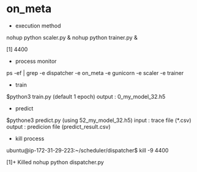 # on_meta
* execution method

nohup python scaler.py &
nohup python trainer.py &

[1] 4400

* process monitor

ps -ef | grep -e dispatcher -e on_meta -e gunicorn -e scaler -e trainer

* train

$python3 train.py (default 1 epoch)
output : 0_my_model_32.h5

* predict

$pythone3 predict.py (using 52_my_model_32.h5)
input : trace file (*.csv)
output : predicion file (predict_result.csv)

* kill process

ubuntu@ip-172-31-29-223:~/scheduler/dispatcher$ kill -9 4400

[1]+  Killed                  nohup python dispatcher.py
